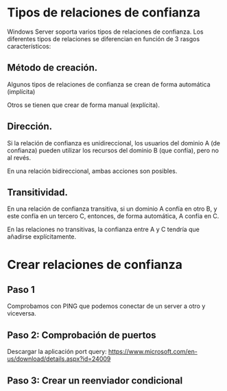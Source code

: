 # Tipos de relaciones de confianza

Windows Server soporta varios tipos de relaciones de confianza. Los diferentes tipos de relaciones se diferencian en función de 3 rasgos característicos:

## Método de creación. 
Algunos tipos de relaciones de confianza se crean de forma automática (implícita)

Otros se tienen que crear de forma manual (explícita).

## Dirección. 
Si la relación de confianza es unidireccional, los usuarios del dominio A (de confianza) pueden utilizar los recursos del dominio B (que confía), pero no al revés. 

En una relación bidireccional, ambas acciones son posibles.

## Transitividad. 

En una relación de confianza transitiva, si un dominio A confía en otro B, y este confía en un tercero C, entonces, de forma automática, A confía en C. 

En las relaciones no transitivas, la confianza entre A y C tendría que añadirse explícitamente.

# Crear relaciones de confianza

## Paso 1
Comprobamos con PING que podemos conectar de un server a otro y viceversa.
## Paso 2: Comprobación de puertos
Descargar la aplicación port query: https://www.microsoft.com/en-us/download/details.aspx?id=24009
## Paso 3: Crear un reenviador condicional
